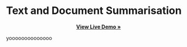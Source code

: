# Text and Document Summarisation 

<p align="center"><a href="https://docsummarize.streamlit.app/"><strong>View Live Demo »</strong></a></p>

yoooooooooooooo

